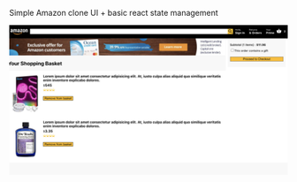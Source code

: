 Simple Amazon clone
UI + basic react state management

![Screenshot 2](screenshots/checkout.png?raw=true "Cart Page")
